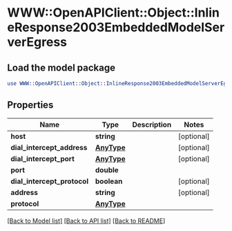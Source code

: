 # WWW::OpenAPIClient::Object::InlineResponse2003EmbeddedModelServerEgress

## Load the model package
```perl
use WWW::OpenAPIClient::Object::InlineResponse2003EmbeddedModelServerEgress;
```

## Properties
Name | Type | Description | Notes
------------ | ------------- | ------------- | -------------
**host** | **string** |  | [optional] 
**dial_intercept_address** | [**AnyType**](.md) |  | [optional] 
**dial_intercept_port** | [**AnyType**](.md) |  | [optional] 
**port** | **double** |  | 
**dial_intercept_protocol** | **boolean** |  | [optional] 
**address** | **string** |  | [optional] 
**protocol** | [**AnyType**](.md) |  | 

[[Back to Model list]](../README.md#documentation-for-models) [[Back to API list]](../README.md#documentation-for-api-endpoints) [[Back to README]](../README.md)


